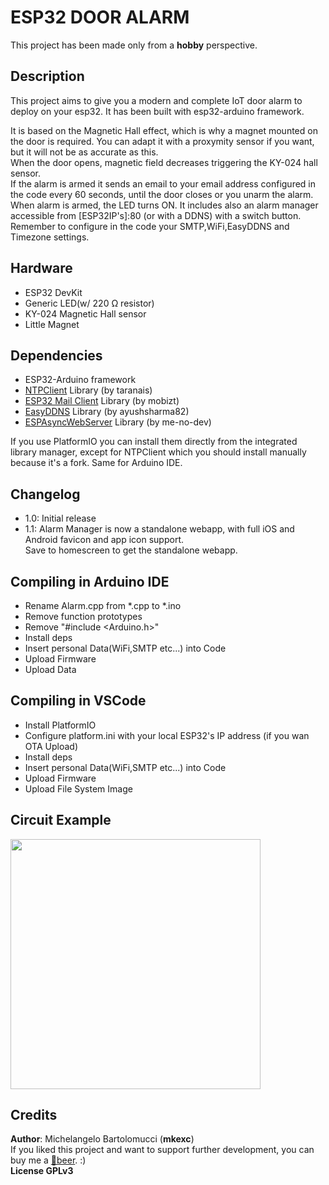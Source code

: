 # ESP32 DOOR ALARM

This project has been made only from a **hobby** perspective.

## Description
This project aims to give you a modern and complete IoT door alarm to deploy on your esp32. 
It has been built with esp32-arduino framework.

It is based on the Magnetic Hall effect, which is why a magnet mounted on the door is required. 
You can adapt it with a proxymity sensor if you want, but it will not be as accurate as this.  
When the door opens, magnetic field decreases triggering the KY-024 hall sensor.   
If the alarm is armed it sends an email to your email address configured in the code every 60 seconds, until the door closes or you unarm the alarm.
When alarm is armed, the LED turns ON.
It includes also an alarm manager accessible from [ESP32IP's]:80 (or with a DDNS) with a switch button.  
Remember to configure in the code your SMTP,WiFi,EasyDDNS and Timezone settings.

## Hardware
- ESP32 DevKit
- Generic LED(w/ 220 Ω resistor)
- KY-024 Magnetic Hall sensor
- Little Magnet

## Dependencies

- ESP32-Arduino framework
- [NTPClient](https://github.com/taranais/NTPClient) Library (by taranais)
- [ESP32 Mail Client](https://github.com/mobizt/ESP32-Mail-Client) Library (by mobizt)
- [EasyDDNS](https://github.com/ayushsharma82/EasyDDNS) Library (by ayushsharma82)
- [ESPAsyncWebServer](https://github.com/me-no-dev/ESPAsyncWebServer) Library (by me-no-dev)

If you use PlatformIO you can install them directly from the integrated library manager, except for NTPClient which you should install manually because it's a fork.
Same for Arduino IDE.

## Changelog
- 1.0: Initial release
- 1.1: Alarm Manager is now a standalone webapp, with full iOS and Android favicon and app icon support.  
Save to homescreen to get the standalone webapp.

## Compiling in Arduino IDE

- Rename Alarm.cpp from *.cpp to *.ino
- Remove function prototypes
- Remove "#include <Arduino.h>"
- Install deps
- Insert personal Data(WiFi,SMTP etc...) into Code
- Upload Firmware
- Upload Data

## Compiling in VSCode

- Install PlatformIO
- Configure platform.ini with your local ESP32's IP address (if you wan OTA Upload)
- Install deps
- Insert personal Data(WiFi,SMTP etc...) into Code
- Upload Firmware
- Upload File System Image

## Circuit Example

<img src="https://github.com/mkexc/ESP32_DoorAlarm/raw/master/common/images/Circuit.png" width="400">


## Credits

**Author**: Michelangelo Bartolomucci (**mkexc**)  
If you liked this project and want to support further development, you can buy me a [🍻beer](https://www.paypal.me/mibart/5). :)  
**License GPLv3**